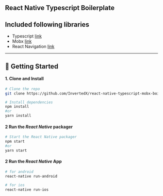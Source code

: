 ## React Native Typescript Boilerplate

## Included following libraries 

- Typescript [link](https://www.typescriptlang.org/)
- Mobx [link](https://mobx.js.org)
- React Navigation [link](https://reactnavigation.org)

---
## 🚀 Getting Started


#### 1. Clone and Install
 
```bash
# Clone the repo
git clone https://github.com/InvertedX/react-native-typescript-mobx-boilerplate

# Install dependencies
npm install
#or
yarn install
```


#### 2 Run the _React Native_ packager

```bash
# Start the React Native packager
npm start
#or 
yarn start
```

#### 2 Run the _React Native_ App

```bash
# for android
react-native run-android

# for ios
react-native run-ios
```

 